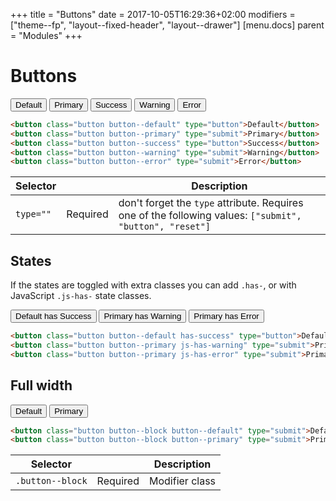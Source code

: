 +++
title = "Buttons"
date = 2017-10-05T16:29:36+02:00
modifiers = ["theme--fp", "layout--fixed-header", "layout--drawer"]
[menu.docs]
parent = "Modules"
+++

# Buttons


<div class="fp-example">
	<button class="button button--default" type="button">Default</button>
	<button class="button button--primary" type="submit">Primary</button>
	<button class="button button--success" type="button">Success</button>
	<button class="button button--warning" type="submit">Warning</button>
	<button class="button button--error" type="submit">Error</button>
</div>

```html
<button class="button button--default" type="button">Default</button>
<button class="button button--primary" type="submit">Primary</button>
<button class="button button--success" type="button">Success</button>
<button class="button button--warning" type="submit">Warning</button>
<button class="button button--error" type="submit">Error</button>
```

<table class="table table--horizontal-borders">
	<thead>
		<tr>
			<th>Selector</th>
			<th></th>
			<th>Description</th>
		</tr>
	</thead>
	<tbody>
		<tr>
			<td><code>type=""</code></td>
			<td><span class="label label--warning">Required</span></td>
			<td>don't forget the <code>type</code> attribute. Requires one of the following values: <code>["submit", "button", "reset"]</code></td>
		</tr>
	</tbody>
</table>

## States

If the states are toggled with extra classes you can add `.has-`, or with JavaScript `.js-has-` state classes.

<div class="fp-example">
	<button class="button button--default has-success" type="button">Default has Success</button>
	<button class="button button--primary js-has-warning" type="submit">Primary has Warning</button>
	<button class="button button--primary js-has-error" type="submit">Primary has Error</button>
</div>

```html
<button class="button button--default has-success" type="button">Default has Success</button>
<button class="button button--primary js-has-warning" type="submit">Primary has Warning</button>
<button class="button button--primary js-has-error" type="submit">Primary has Error</button>
```

## Full width

<div class="fp-example">
	<button class="button button--block button--default" type="submit">Default</button>
	<button class="button button--block button--primary" type="submit">Primary</button>
</div>

```html
<button class="button button--block button--default" type="submit">Default</button>
<button class="button button--block button--primary" type="submit">Primary</button>
```

<table class="table table--horizontal-borders">
	<thead>
		<tr>
			<th>Selector</th>
			<th></th>
			<th>Description</th>
		</tr>
	</thead>
	<tbody>
		<tr>
			<td><code>.button--block</code></td>
			<td><span class="label label--warning">Required</span></td>
			<td>Modifier class</td>
		</tr>
	</tbody>
</table>

